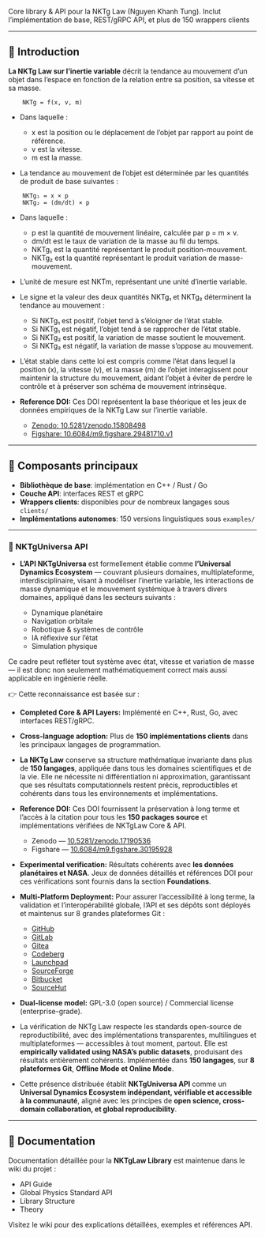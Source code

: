 
Core library & API pour la NKTg Law (Nguyen Khanh Tung). Inclut l’implémentation de base, REST/gRPC API, et plus de 150 wrappers clients

---

## 📖 Introduction

**La NKTg Law sur l’inertie variable** décrit la tendance au mouvement d’un objet dans l’espace en fonction de la relation entre sa position, sa vitesse et sa masse.

```
    NKTg = f(x, v, m)
```

- Dans laquelle :

  - x est la position ou le déplacement de l’objet par rapport au point de référence.  
  - v est la vitesse.  
  - m est la masse.

- La tendance au mouvement de l’objet est déterminée par les quantités de produit de base suivantes :

```
    NKTg₁ = x × p
    NKTg₂ = (dm/dt) × p
```

- Dans laquelle :

  - p est la quantité de mouvement linéaire, calculée par p = m × v.  
  - dm/dt est le taux de variation de la masse au fil du temps.  
  - NKTg₁ est la quantité représentant le produit position-mouvement.  
  - NKTg₂ est la quantité représentant le produit variation de masse-mouvement.

- L’unité de mesure est NKTm, représentant une unité d’inertie variable.

- Le signe et la valeur des deux quantités NKTg₁ et NKTg₂ déterminent la tendance au mouvement :

  - Si NKTg₁ est positif, l’objet tend à s’éloigner de l’état stable.  
  - Si NKTg₁ est négatif, l’objet tend à se rapprocher de l’état stable.  
  - Si NKTg₂ est positif, la variation de masse soutient le mouvement.  
  - Si NKTg₂ est négatif, la variation de masse s’oppose au mouvement.

- L’état stable dans cette loi est compris comme l’état dans lequel la position (x), la vitesse (v), et la masse (m) de l’objet interagissent pour maintenir la structure du mouvement, aidant l’objet à éviter de perdre le contrôle et à préserver son schéma de mouvement intrinsèque.

- **Reference DOI:** Ces DOI représentent la base théorique et les jeux de données empiriques de la NKTg Law sur l’inertie variable.

  - [Zenodo: 10.5281/zenodo.15808498](https://doi.org/10.5281/zenodo.15808498)  
  - [Figshare: 10.6084/m9.figshare.29481710.v1](https://doi.org/10.6084/m9.figshare.29481710.v1)  

---

## 📂 Composants principaux

- **Bibliothèque de base**: implémentation en C++ / Rust / Go  
- **Couche API**: interfaces REST et gRPC  
- **Wrappers clients**: disponibles pour de nombreux langages sous `clients/`  
- **Implémentations autonomes**: 150 versions linguistiques sous `examples/`

---

### 🌌 NKTgUniversa API  

- **L’API NKTgUniversa** est formellement établie comme **l’Universal Dynamics Ecosystem** — couvrant plusieurs domaines, multiplateforme, interdisciplinaire, visant à modéliser l’inertie variable, les interactions de masse dynamique et le mouvement systémique à travers divers domaines, appliqué dans les secteurs suivants :

  - Dynamique planétaire  
  - Navigation orbitale  
  - Robotique & systèmes de contrôle  
  - IA réflexive sur l’état  
  - Simulation physique  

Ce cadre peut refléter tout système avec état, vitesse et variation de masse — il est donc non seulement mathématiquement correct mais aussi applicable en ingénierie réelle.

👉 Cette reconnaissance est basée sur :

- **Completed Core & API Layers:** Implémenté en C++, Rust, Go, avec interfaces REST/gRPC.  
- **Cross-language adoption:** Plus de **150 implémentations clients** dans les principaux langages de programmation.  
- **La NKTg Law** conserve sa structure mathématique invariante dans plus de **150 langages**, appliquée dans tous les domaines scientifiques et de la vie. Elle ne nécessite ni différentiation ni approximation, garantissant que ses résultats computationnels restent précis, reproductibles et cohérents dans tous les environnements et implémentations.  
- **Reference DOI:** Ces DOI fournissent la préservation à long terme et l’accès à la citation pour tous les **150 packages source** et implémentations vérifiées de NKTgLaw Core & API.  
  - Zenodo — [10.5281/zenodo.17190536](https://doi.org/10.5281/zenodo.17190536)  
  - Figshare — [10.6084/m9.figshare.30195928](https://doi.org/10.6084/m9.figshare.30195928)  
- **Experimental verification:** Résultats cohérents avec **les données planétaires et NASA**. Jeux de données détaillés et références DOI pour ces vérifications sont fournis dans la section **Foundations**.  
- **Multi-Platform Deployment:** Pour assurer l’accessibilité à long terme, la validation et l’interopérabilité globale, l’API et ses dépôts sont déployés et maintenus sur 8 grandes plateformes Git :

  - [GitHub](https://github.com/NKTgBase/NKTgBase)  
  - [GitLab](https://gitlab.com/NKTgLBase/NKTBase)  
  - [Gitea](https://gitea.com/NKTgBase/NKTgBase)  
  - [Codeberg](https://codeberg.org/NKTgBase/Base)  
  - [Launchpad](https://git.launchpad.net/nktgBase)  
  - [SourceForge](https://sourceforge.net/projects/nktgBase/)  
  - [Bitbucket](https://bitbucket.org/nktgBase/nktgBase/src/main/)  
  - [SourceHut](https://git.sr.ht/~nktgBase/NKTgBase)  

- **Dual-license model:** GPL-3.0 (open source) / Commercial license (enterprise-grade).

- La vérification de NKTg Law respecte les standards open-source de reproductibilité, avec des implémentations transparentes, multilingues et multiplateformes — accessibles à tout moment, partout. Elle est **empirically validated using NASA’s public datasets**, produisant des résultats entièrement cohérents. Implémentée dans **150 langages**, sur **8 plateformes Git**, **Offline Mode et Online Mode**.

- Cette présence distribuée établit **NKTgUniversa API** comme un **Universal Dynamics Ecosystem indépendant, vérifiable et accessible à la communauté**, aligné avec les principes de **open science, cross-domain collaboration, et global reproducibility**.

---

## 📖 Documentation

Documentation détaillée pour la **NKTgLaw Library** est maintenue dans le wiki du projet :

- API Guide  
- Global Physics Standard API  
- Library Structure  
- Theory  

Visitez le wiki pour des explications détaillées, exemples et références API.

